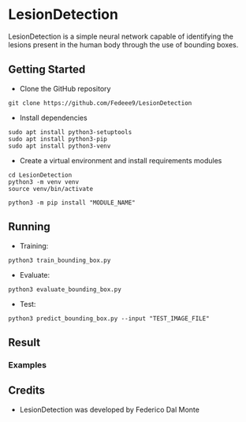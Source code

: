 # LesionDetection
LesionDetection is a simple neural network capable of identifying the lesions present in the human body through the use of bounding boxes.

## Getting Started

* Clone the GitHub repository
```
git clone https://github.com/Fedeee9/LesionDetection
```

* Install dependencies
```
sudo apt install python3-setuptools
sudo apt install python3-pip
sudo apt install python3-venv
```

* Create a virtual environment and install requirements modules
```
cd LesionDetection
python3 -m venv venv
source venv/bin/activate

python3 -m pip install "MODULE_NAME"
```

## Running
* Training:
```
python3 train_bounding_box.py
```
* Evaluate:
```
python3 evaluate_bounding_box.py
```
* Test:
```
python3 predict_bounding_box.py --input "TEST_IMAGE_FILE"
```

## Result

### Examples



## Credits
* LesionDetection was developed by Federico Dal Monte
